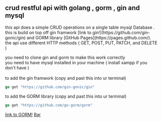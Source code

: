 <h2> crud restful api with golang , gorm , gin and mysql </h2>
this api does a simple CRUD operations on a single table mysql Database .&nbsp;
this is build on top off gin framwork [link to gin!](https://github.com/gin-gonic/gin) and GORM  library [GitHub Pages](https://pages.github.com/).&nbsp;
the api use different HTTP methods ( GET, POST, PUT, PATCH, and DELETE ) <br>

you need to clone gin and gorm to make this work correctly<br>
you need to have mysql installed in your machine ( install xampp if you don't have ) <br><br>
to add the gin framwork (copy and past this into ur terminal)
```Go
go get "https://github.com/gin-gonic/gin"
```
to add the GORM library (copy and past this into ur terminal)
```GO
go get "https://github.com/go-gorm/gorm"
```

[link to GORM!](https://github.com/go-gorm/gorm/) 
[Bar](Bar.md)
